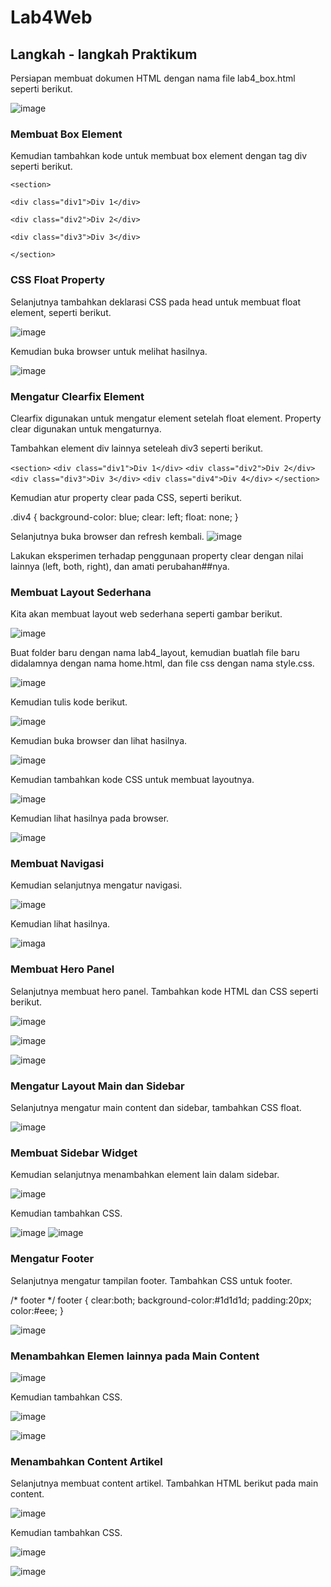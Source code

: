 # Lab4Web
## Langkah - langkah Praktikum
Persiapan membuat dokumen HTML dengan nama file lab4_box.html seperti berikut.<p>
![image](/screenshot/ss1.png)
### Membuat Box Element
Kemudian tambahkan kode untuk membuat box element dengan tag div seperti berikut.<p>
`<section>` <p>
    `<div class="div1">Div 1</div>` <p>
    `<div class="div2">Div 2</div>` <p>
    `<div class="div3">Div 3</div>` <p>
`</section>`
### CSS Float Property
Selanjutnya tambahkan deklarasi CSS pada head untuk membuat float element, seperti berikut.<p>
![image](/screenshot/ss2.PNG) <p>
Kemudian buka browser untuk melihat hasilnya.<p>
![image](/screenshot/ss3.png)
### Mengatur Clearfix Element
Clearfix digunakan untuk mengatur element setelah float element. Property clear digunakan untuk mengaturnya.<p>
Tambahkan element div lainnya seteleah div3 seperti berikut.<p>
`<section>`
    `<div class="div1">Div 1</div>`
    `<div class="div2">Div 2</div>`
    `<div class="div3">Div 3</div>`
    `<div class="div4">Div 4</div>`
`</section>` <p>
Kemudian atur property clear pada CSS, seperti berikut.<p>
.div4 {
background-color: blue;
clear: left;
float: none;
} <p>
Selanjutnya buka browser dan refresh kembali.
![image](/screenshot/ss4.png) <p>
Lakukan eksperimen terhadap penggunaan property clear dengan nilai lainnya (left, both, right), dan amati perubahan##nya.
### Membuat Layout Sederhana
Kita akan membuat layout web sederhana seperti gambar berikut. <p>
![image](/screenshot/ss25.png) <p>
Buat folder baru dengan nama lab4_layout, kemudian buatlah file baru didalamnya dengan nama home.html, dan file css dengan nama style.css.<p>
![image](/screenshot/ss5.png) <p>
Kemudian tulis kode berikut. <p>
![image](/screenshot/ss6.png) <p>
Kemudian buka browser dan lihat hasilnya. <p>
![image](/screenshot/ss7.png) <p>
Kemudian tambahkan kode CSS untuk membuat layoutnya. <p>
![image](/screenshot/ss8.png) <p>
Kemudian lihat hasilnya pada browser. <p>
![image](/screenshot/ss9.png)
### Membuat Navigasi
Kemudian selanjutnya mengatur navigasi. <p>
![image](/screenshot/ss10.png) <p>
Kemudian lihat hasilnya. <p>
![imaga](/screenshot/ss11.png)
### Membuat Hero Panel
Selanjutnya membuat hero panel. Tambahkan kode HTML dan CSS seperti berikut. <p>
![image](/screenshot/ss12.png) <p>
![image](/screenshot/ss13.png) <p>
![image](/screenshot/ss14.png)
### Mengatur Layout Main dan Sidebar
Selanjutnya mengatur main content dan sidebar, tambahkan CSS float.<p>
![image](/screenshot/ss15.png)
### Membuat Sidebar Widget
Kemudian selanjutnya menambahkan element lain dalam sidebar.<p>
![image](/screenshot/ss16.png) <p>
Kemudian tambahkan CSS.<p>
![image](/screenshot/ss17.png)
![image](/screenshot/ss18.png)
### Mengatur Footer
Selanjutnya mengatur tampilan footer. Tambahkan CSS untuk footer.<p>
/* footer */
footer {
clear:both;
background-color:#1d1d1d;
padding:20px;
color:#eee;
} <p>
![image](/screenshot/ss19.png)
### Menambahkan Elemen lainnya pada Main Content
![image](/screenshot/ss20.png) <p>
Kemudian tambahkan CSS. <p>
![image](/screenshot/ss26.png) <p>
![image](/screenshot/ss21.png)
### Menambahkan Content Artikel
Selanjutnya membuat content artikel. Tambahkan HTML berikut pada main content. <p>
![image](/screenshot/ss22.png) <p>
Kemudian tambahkan CSS. <p>
![image](/screenshot/ss23.png) <p>
![image](/screenshot/ss24.png)